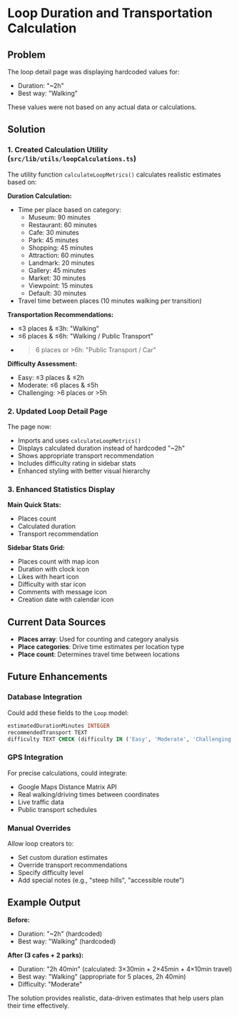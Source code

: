 # Loop Duration and Transportation Calculation

## Problem

The loop detail page was displaying hardcoded values for:

- Duration: "~2h"
- Best way: "Walking"

These values were not based on any actual data or calculations.

## Solution

### 1. Created Calculation Utility (`src/lib/utils/loopCalculations.ts`)

The utility function `calculateLoopMetrics()` calculates realistic estimates based on:

**Duration Calculation:**

- Time per place based on category:
  - Museum: 90 minutes
  - Restaurant: 60 minutes
  - Cafe: 30 minutes
  - Park: 45 minutes
  - Shopping: 45 minutes
  - Attraction: 60 minutes
  - Landmark: 20 minutes
  - Gallery: 45 minutes
  - Market: 30 minutes
  - Viewpoint: 15 minutes
  - Default: 30 minutes
- Travel time between places (10 minutes walking per transition)

**Transportation Recommendations:**

- ≤3 places & ≤3h: "Walking"
- ≤6 places & ≤6h: "Walking / Public Transport"
- > 6 places or >6h: "Public Transport / Car"

**Difficulty Assessment:**

- Easy: ≤3 places & ≤2h
- Moderate: ≤6 places & ≤5h
- Challenging: >6 places or >5h

### 2. Updated Loop Detail Page

The page now:

- Imports and uses `calculateLoopMetrics()`
- Displays calculated duration instead of hardcoded "~2h"
- Shows appropriate transport recommendation
- Includes difficulty rating in sidebar stats
- Enhanced styling with better visual hierarchy

### 3. Enhanced Statistics Display

**Main Quick Stats:**

- Places count
- Calculated duration
- Transport recommendation

**Sidebar Stats Grid:**

- Places count with map icon
- Duration with clock icon
- Likes with heart icon
- Difficulty with star icon
- Comments with message icon
- Creation date with calendar icon

## Current Data Sources

- **Places array**: Used for counting and category analysis
- **Place categories**: Drive time estimates per location type
- **Place count**: Determines travel time between locations

## Future Enhancements

### Database Integration

Could add these fields to the `Loop` model:

```sql
estimatedDurationMinutes INTEGER
recommendedTransport TEXT
difficulty TEXT CHECK (difficulty IN ('Easy', 'Moderate', 'Challenging'))
```

### GPS Integration

For precise calculations, could integrate:

- Google Maps Distance Matrix API
- Real walking/driving times between coordinates
- Live traffic data
- Public transport schedules

### Manual Overrides

Allow loop creators to:

- Set custom duration estimates
- Override transport recommendations
- Specify difficulty level
- Add special notes (e.g., "steep hills", "accessible route")

## Example Output

**Before:**

- Duration: "~2h" (hardcoded)
- Best way: "Walking" (hardcoded)

**After (3 cafes + 2 parks):**

- Duration: "2h 40min" (calculated: 3×30min + 2×45min + 4×10min travel)
- Best way: "Walking" (appropriate for 5 places, 2h 40min)
- Difficulty: "Moderate"

The solution provides realistic, data-driven estimates that help users plan their time effectively.
